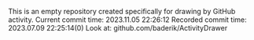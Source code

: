 This is an empty repository created specifically for drawing by GitHub activity.
Current commit time: 2023.11.05 22:26:12
Recorded commit time: 2023.07.09 22:25:14(0)
Look at: github.com/baderik/ActivityDrawer
